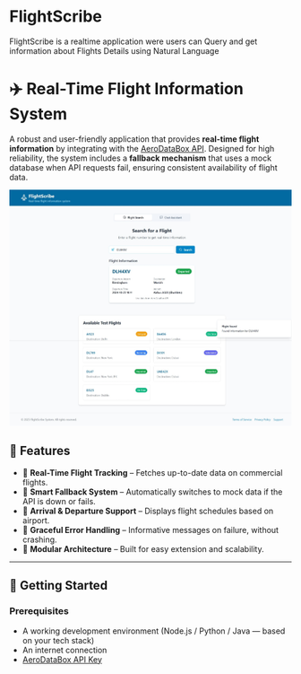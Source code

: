 # FlightScribe
FlightScribe is a realtime application were users can Query and get information about Flights Details using Natural Language 

# ✈️ Real-Time Flight Information System

A robust and user-friendly application that provides **real-time flight information** by integrating with the [AeroDataBox API](https://rapidapi.com/aedbx-aedbx/api/aerodatabox). Designed for high reliability, the system includes a **fallback mechanism** that uses a mock database when API requests fail, ensuring consistent availability of flight data.

![Home Page Screenshot](./HomePage.jpeg)


## 📌 Features

- 🔄 **Real-Time Flight Tracking** – Fetches up-to-date data on commercial flights.
- 🧠 **Smart Fallback System** – Automatically switches to mock data if the API is down or fails.
- 🛬 **Arrival & Departure Support** – Displays flight schedules based on airport.
- 🚫 **Graceful Error Handling** – Informative messages on failure, without crashing.
- 🧩 **Modular Architecture** – Built for easy extension and scalability.

---

## 🚀 Getting Started

### Prerequisites

- A working development environment (Node.js / Python / Java — based on your tech stack)
- An internet connection
- [AeroDataBox API Key](https://rapidapi.com/aedbx-aedbx/api/aerodatabox)


